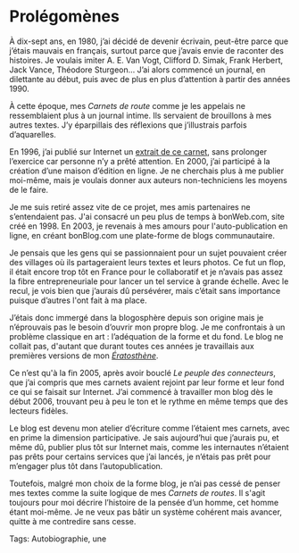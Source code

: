# Prolégomènes

À dix-sept ans, en 1980, j’ai décidé de devenir écrivain, peut-être parce que j’étais mauvais en français, surtout parce que j’avais envie de raconter des histoires. Je voulais imiter A. E. Van Vogt, Clifford D. Simak, Frank Herbert, Jack Vance, Théodore Sturgeon… J’ai alors commencé un journal, en dilettante au début, puis avec de plus en plus d’attention à partir des années 1990.<span id="more-21565"></span>

À cette époque, mes *Carnets de route* comme je les appelais ne ressemblaient plus à un journal intime. Ils servaient de brouillons à mes autres textes. J’y éparpillais des réflexions que j’illustrais parfois d’aquarelles.

En 1996, j’ai publié sur Internet un [extrait de ce carnet](http://lab.tcrouzet.com/sicile1996/), sans prolonger l’exercice car personne n’y a prêté attention. En 2000, j’ai participé à la création d’une maison d’édition en ligne. Je ne cherchais plus à me publier moi-même, mais je voulais donner aux auteurs non-techniciens les moyens de le faire.

Je me suis retiré assez vite de ce projet, mes amis partenaires ne s’entendaient pas. J'ai consacré un peu plus de temps à bonWeb.com, site créé en 1998. En 2003, je revenais à mes amours pour l'auto-publication en ligne, en créant bonBlog.com une plate-forme de blogs communautaire.

Je pensais que les gens qui se passionnaient pour un sujet pouvaient créer des villages où ils partageraient leurs textes et leurs photos. Ce fut un flop, il était encore trop tôt en France pour le collaboratif et je n’avais pas assez la fibre entrepreneuriale pour lancer un tel service à grande échelle. Avec le recul, je vois bien que j’aurais dû persévérer, mais c’était sans importance puisque d’autres l'ont fait à ma place.

J’étais donc immergé dans la blogosphère depuis son origine mais je n’éprouvais pas le besoin d’ouvrir mon propre blog. Je me confrontais à un problème classique en art : l’adéquation de la forme et du fond. Le blog ne collait pas, d'autant que durant toutes ces années je travaillais aux premières versions de mon [*Ératosthène*](http://blog.tcrouzet.com/eratosthene/).

Ce n’est qu'à la fin 2005, après avoir bouclé *Le peuple des connecteurs*, que j’ai compris que mes carnets avaient rejoint par leur forme et leur fond ce qui se faisait sur Internet. J’ai commencé à travailler mon blog dès le début 2006, trouvant peu à peu le ton et le rythme en même temps que des lecteurs fidèles.

Le blog est devenu mon atelier d’écriture comme l’étaient mes carnets, avec en prime la dimension participative. Je sais aujourd’hui que j’aurais pu, et même dû, publier plus tôt sur Internet mais, comme les internautes n’étaient pas prêts pour certains services que j’ai lancés, je n’étais pas prêt pour m’engager plus tôt dans l’autopublication.

Toutefois, malgré mon choix de la forme blog, je n’ai pas cessé de penser mes textes comme la suite logique de mes *Carnets de routes*. Il s'agit toujours pour moi décrire l’histoire de la pensée d’un homme, cet homme étant moi-même. Je ne veux pas bâtir un système cohérent mais avancer, quitte à me contredire sans cesse.

Tags: Autobiographie, une